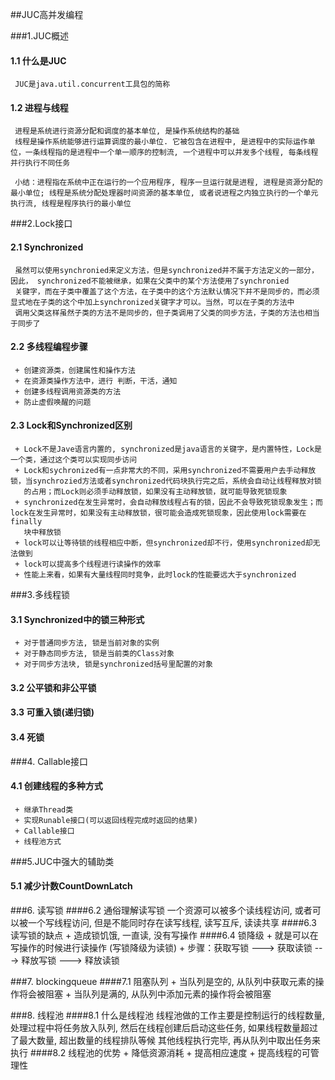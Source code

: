 ##JUC高并发编程

###1.JUC概述
#### 1.1 什么是JUC
     JUC是java.util.concurrent工具包的简称
#### 1.2 进程与线程
     进程是系统进行资源分配和调度的基本单位, 是操作系统结构的基础
     线程是操作系统能够进行运算调度的最小单位. 它被包含在进程中, 是进程中的实际运作单位，一条线程指的是进程中一个单一顺序的控制流, 一个进程中可以并发多个线程, 每条线程并行执行不同任务

     小结：进程指在系统中正在运行的一个应用程序, 程序一旦运行就是进程, 进程是资源分配的最小单位; 线程是系统分配处理器时间资源的基本单位, 或者说进程之内独立执行的一个单元执行流, 线程是程序执行的最小单位

###2.Lock接口
#### 2.1 Synchronized
     虽然可以使用synchronied来定义方法，但是synchronized并不属于方法定义的一部分，因此， synchronized不能被继承，如果在父类中的某个方法使用了synchronied
     关键字，而在子类中覆盖了这个方法，在子类中的这个方法默认情况下并不是同步的，而必须显式地在子类的这个中加上synchronized关键字才可以。当然，可以在子类的方法中
     调用父类这样虽然子类的方法不是同步的，但子类调用了父类的同步方法，子类的方法也相当于同步了

#### 2.2 多线程编程步骤
     + 创建资源类，创建属性和操作方法
     + 在资源类操作方法中，进行 判断，干活，通知
     + 创建多线程调用资源类的方法
     + 防止虚假唤醒的问题

#### 2.3 Lock和Synchronized区别
     + Lock不是Jave语言内置的, synchronized是java语言的关键字，是内置特性，Lock是一个类，通过这个类可以实现同步访问
     + Lock和sychronized有一点非常大的不同，采用synchronized不需要用户去手动释放锁，当synchrozied方法或者synchronized代码块执行完之后，系统会自动让线程释放对锁
       的占用；而Lock则必须手动释放锁，如果没有主动释放锁，就可能导致死锁现象
     + synchronized在发生异常时，会自动释放线程占有的锁，因此不会导致死锁现象发生；而lock在发生异常时，如果没有主动释放锁，很可能会造成死锁现象，因此使用lock需要在finally
       块中释放锁
     + lock可以让等待锁的线程相应中断，但synchronized却不行，使用synchronized却无法做到
     + lock可以提高多个线程进行读操作的效率
     + 性能上来看，如果有大量线程同时竞争，此时lock的性能要远大于synchronized

###3.多线程锁
#### 3.1 Synchronized中的锁三种形式
     + 对于普通同步方法, 锁是当前对象的实例
     + 对于静态同步方法, 锁是当前类的Class对象
     + 对于同步方法块, 锁是synchronized括号里配置的对象
#### 3.2 公平锁和非公平锁

#### 3.3 可重入锁(递归锁)

#### 3.4 死锁

###4. Callable接口
#### 4.1 创建线程的多种方式
     + 继承Thread类
     + 实现Runable接口(可以返回线程完成时返回的结果)
     + Callable接口
     + 线程池方式

###5.JUC中强大的辅助类
#### 5.1 减少计数CountDownLatch


###6. 读写锁
####6.2 通俗理解读写锁
        一个资源可以被多个读线程访问, 或者可以被一个写线程访问, 但是不能同时存在读写线程, 读写互斥, 读读共享
####6.3 读写锁的缺点
    + 造成锁饥饿, 一直读, 没有写操作
####6.4 锁降级
    + 就是可以在写操作的时候进行读操作 (写锁降级为读锁)
    + 步骤：获取写锁 ---> 获取读锁 ---> 释放写锁  ---> 释放读锁

###7. blockingqueue
####7.1 阻塞队列
    + 当队列是空的, 从队列中获取元素的操作将会被阻塞
    + 当队列是满的, 从队列中添加元素的操作将会被阻塞

###8. 线程池
####8.1 什么是线程池
        线程池做的工作主要是控制运行的线程数量, 处理过程中将任务放入队列, 然后在线程创建后启动这些任务, 如果线程数量超过了最大数量, 超出数量的线程排队等候
        其他线程执行完毕, 再从队列中取出任务来执行
####8.2 线程池的优势
    + 降低资源消耗
    + 提高相应速度
    + 提高线程的可管理性

     

